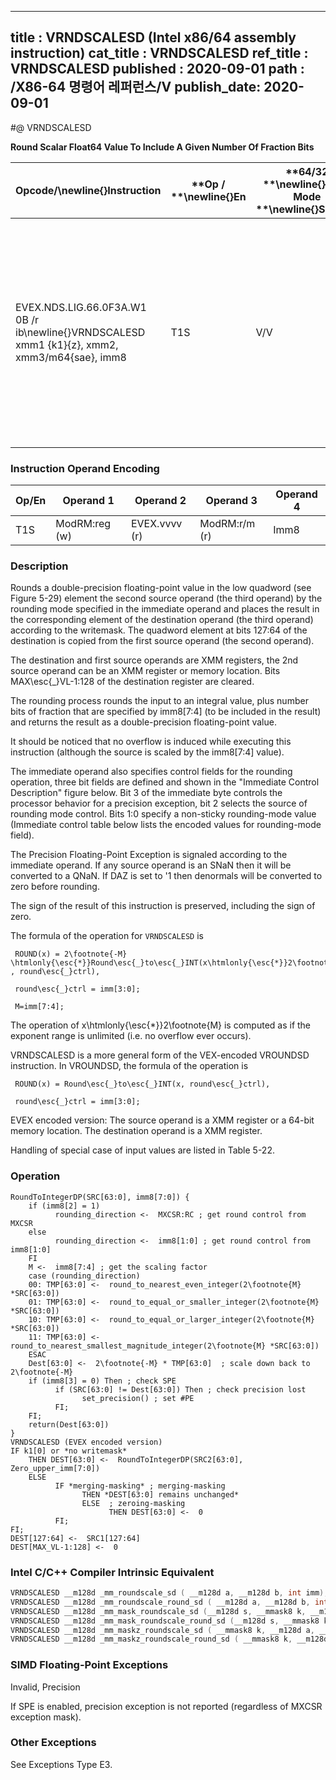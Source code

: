 ----------------------------
title : VRNDSCALESD (Intel x86/64 assembly instruction)
cat_title : VRNDSCALESD
ref_title : VRNDSCALESD
published : 2020-09-01
path : /X86-64 명령어 레퍼런스/V
publish_date: 2020-09-01
----------------------------
#@ VRNDSCALESD

**Round Scalar Float64 Value To Include A Given Number Of Fraction Bits**

|**Opcode/**\newline{}**Instruction**|**Op / **\newline{}**En**|**64/32 **\newline{}**bit Mode **\newline{}**Support**|**CPUID **\newline{}**Feature **\newline{}**Flag**|**Description**|
|------------------------------------|-------------------------|------------------------------------------------------|--------------------------------------------------|---------------|
|EVEX.NDS.LIG.66.0F3A.W1 0B /r ib\newline{}VRNDSCALESD xmm1 {k1}{z}, xmm2, xmm3/m64{sae}, imm8|T1S|V/V|AVX512F|Rounds scalar double-precision floating-point value in xmm3/m64 to a number of fraction bits specified by the imm8 field. Stores the result in xmm1 register.|
### Instruction Operand Encoding


|Op/En|Operand 1 |Operand 2|Operand 3|Operand 4|
|-----|----------|---------|---------|---------|
|T1S|ModRM:reg (w)|EVEX.vvvv (r)|ModRM:r/m (r)|Imm8|
### Description


Rounds a double-precision floating-point value in the low quadword (see Figure 5-29) element the second source operand (the third operand) by the rounding mode specified in the immediate operand and places the result in the corresponding element of the destination operand (the third operand) according to the writemask. The quadword element at bits 127:64 of the destination is copied from the first source operand (the second operand).

The destination and first source operands are XMM registers, the 2nd source operand can be an XMM register or memory location. Bits MAX\esc{_}VL-1:128 of the destination register are cleared.

The rounding process rounds the input to an integral value, plus number bits of fraction that are specified by imm8[7:4] (to be included in the result) and returns the result as a double-precision floating-point value.

It should be noticed that no overflow is induced while executing this instruction (although the source is scaled by the imm8[7:4] value).

The immediate operand also specifies control fields for the rounding operation, three bit fields are defined and shown in the "Immediate Control Description" figure below. Bit 3 of the immediate byte controls the processor behavior for a precision exception, bit 2 selects the source of rounding mode control. Bits 1:0 specify a non-sticky rounding-mode value (Immediate control table below lists the encoded values for rounding-mode field).

The Precision Floating-Point Exception is signaled according to the immediate operand. If any source operand is an SNaN then it will be converted to a QNaN. If DAZ is set to '1 then denormals will be converted to zero before rounding.

The sign of the result of this instruction is preserved, including the sign of zero.

The formula of the operation for `VRNDSCALESD` is

     ROUND(x) = 2\footnote{-M} \htmlonly{\esc{*}}Round\esc{_}to\esc{_}INT(x\htmlonly{\esc{*}}2\footnote{M} , round\esc{_}ctrl), 

     round\esc{_}ctrl = imm[3:0];

     M=imm[7:4];

The operation of x\htmlonly{\esc{*}}2\footnote{M}  is computed as if the exponent range is unlimited (i.e. no overflow ever occurs).

VRNDSCALESD is a more general form of the VEX-encoded VROUNDSD instruction. In VROUNDSD, the formula of the operation is

     ROUND(x) = Round\esc{_}to\esc{_}INT(x, round\esc{_}ctrl), 

     round\esc{_}ctrl = imm[3:0];

EVEX encoded version: The source operand is a XMM register or a 64-bit memory location. The destination operand is a XMM register.

Handling of special case of input values are listed in Table 5-22.


### Operation

```info-verb
RoundToIntegerDP(SRC[63:0], imm8[7:0]) {
    if (imm8[2] = 1)
          rounding_direction <-  MXCSR:RC ; get round control from MXCSR
    else
          rounding_direction <-  imm8[1:0] ; get round control from imm8[1:0]
    FI
    M <-  imm8[7:4] ; get the scaling factor
    case (rounding_direction)
    00: TMP[63:0] <-  round_to_nearest_even_integer(2\footnote{M} *SRC[63:0])
    01: TMP[63:0] <-  round_to_equal_or_smaller_integer(2\footnote{M} *SRC[63:0])
    10: TMP[63:0] <-  round_to_equal_or_larger_integer(2\footnote{M} *SRC[63:0])
    11: TMP[63:0] <-  round_to_nearest_smallest_magnitude_integer(2\footnote{M} *SRC[63:0])
    ESAC
    Dest[63:0] <-  2\footnote{-M} * TMP[63:0]  ; scale down back to 2\footnote{-M}
    if (imm8[3] = 0) Then ; check SPE
          if (SRC[63:0] != Dest[63:0]) Then ; check precision lost
                set_precision() ; set #PE
          FI;
    FI;
    return(Dest[63:0])
}
VRNDSCALESD (EVEX encoded version)
IF k1[0] or *no writemask*
    THEN DEST[63:0] <-  RoundToIntegerDP(SRC2[63:0], Zero_upper_imm[7:0])
    ELSE 
          IF *merging-masking* ; merging-masking
                THEN *DEST[63:0] remains unchanged*
                ELSE  ; zeroing-masking
                      THEN DEST[63:0] <-  0
          FI;
FI;
DEST[127:64] <-  SRC1[127:64]
DEST[MAX_VL-1:128] <-  0
```

### Intel C/C++ Compiler Intrinsic Equivalent

```cpp
VRNDSCALESD __m128d _mm_roundscale_sd ( __m128d a, __m128d b, int imm);
VRNDSCALESD __m128d _mm_roundscale_round_sd ( __m128d a, __m128d b, int imm, int sae);
VRNDSCALESD __m128d _mm_mask_roundscale_sd (__m128d s, __mmask8 k, __m128d a, __m128d b, int imm);
VRNDSCALESD __m128d _mm_mask_roundscale_round_sd (__m128d s, __mmask8 k, __m128d a, __m128d b, int imm, int sae);
VRNDSCALESD __m128d _mm_maskz_roundscale_sd ( __mmask8 k, __m128d a, __m128d b, int imm);
VRNDSCALESD __m128d _mm_maskz_roundscale_round_sd ( __mmask8 k, __m128d a, __m128d b, int imm, int sae);
```
### SIMD Floating-Point Exceptions


Invalid, Precision

If SPE is enabled, precision exception is not reported (regardless of MXCSR exception mask).

### Other Exceptions


See Exceptions Type E3.

